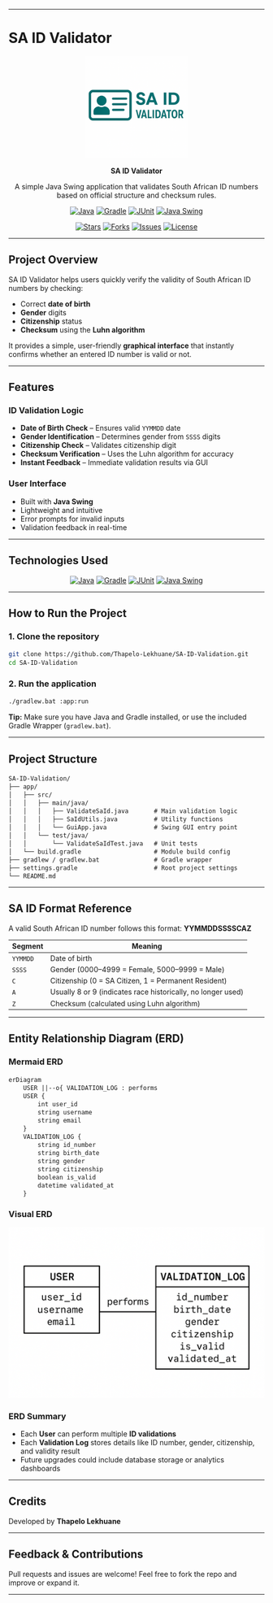 
---

# SA ID Validator

<p align="center">
  <img src="public/images/logo.png" width="200" alt="SA ID Validator Logo" />
</p>

<p align="center">
  <strong>SA ID Validator</strong>
</p>

<p align="center">
  A simple Java Swing application that validates South African ID numbers based on official structure and checksum rules.
</p>

<p align="center">
  <a href="https://www.java.com/" target="_blank"><img src="https://img.shields.io/badge/Java-007396?style=for-the-badge&logo=java&logoColor=white" alt="Java" /></a>
  <a href="https://gradle.org/" target="_blank"><img src="https://img.shields.io/badge/Gradle-02303A?style=for-the-badge&logo=gradle&logoColor=white" alt="Gradle" /></a>
  <a href="https://junit.org/" target="_blank"><img src="https://img.shields.io/badge/JUnit-25A162?style=for-the-badge&logo=junit5&logoColor=white" alt="JUnit" /></a>
  <a href="https://en.wikipedia.org/wiki/Swing_(Java)" target="_blank"><img src="https://img.shields.io/badge/Java%20Swing-5382A1?style=for-the-badge&logo=java&logoColor=white" alt="Java Swing" /></a>
</p>

<p align="center">
  <a href="https://github.com/Thapelo-Lekhuane/SA-ID-Validation/stargazers" target="_blank"><img src="https://img.shields.io/github/stars/Thapelo-Lekhuane/SA-ID-Validation?style=social" alt="Stars" /></a>
  <a href="https://github.com/Thapelo-Lekhuane/SA-ID-Validation/network" target="_blank"><img src="https://img.shields.io/github/forks/Thapelo-Lekhuane/SA-ID-Validation?style=social" alt="Forks" /></a>
  <a href="https://github.com/Thapelo-Lekhuane/SA-ID-Validation/issues" target="_blank"><img src="https://img.shields.io/github/issues/Thapelo-Lekhuane/SA-ID-Validation" alt="Issues" /></a>
  <a href="https://github.com/Thapelo-Lekhuane/SA-ID-Validation/blob/main/LICENSE" target="_blank"><img src="https://img.shields.io/github/license/Thapelo-Lekhuane/SA-ID-Validation" alt="License" /></a>
</p>

---

## Project Overview

SA ID Validator helps users quickly verify the validity of South African ID numbers by checking:

* Correct **date of birth**
* **Gender** digits
* **Citizenship** status
* **Checksum** using the **Luhn algorithm**

It provides a simple, user-friendly **graphical interface** that instantly confirms whether an entered ID number is valid or not.

---

## Features

### ID Validation Logic

* **Date of Birth Check** – Ensures valid `YYMMDD` date
* **Gender Identification** – Determines gender from `SSSS` digits
* **Citizenship Check** – Validates citizenship digit
* **Checksum Verification** – Uses the Luhn algorithm for accuracy
* **Instant Feedback** – Immediate validation results via GUI

### User Interface

* Built with **Java Swing**
* Lightweight and intuitive
* Error prompts for invalid inputs
* Validation feedback in real-time

---

## Technologies Used

<p align="center">
  <a href="https://www.java.com/" target="_blank"><img src="https://img.shields.io/badge/Java-007396?style=for-the-badge&logo=java&logoColor=white" alt="Java" /></a>
  <a href="https://gradle.org/" target="_blank"><img src="https://img.shields.io/badge/Gradle-02303A?style=for-the-badge&logo=gradle&logoColor=white" alt="Gradle" /></a>
  <a href="https://junit.org/" target="_blank"><img src="https://img.shields.io/badge/JUnit-25A162?style=for-the-badge&logo=junit5&logoColor=white" alt="JUnit" /></a>
  <a href="https://en.wikipedia.org/wiki/Swing_(Java)" target="_blank"><img src="https://img.shields.io/badge/Java%20Swing-5382A1?style=for-the-badge&logo=java&logoColor=white" alt="Java Swing" /></a>
</p>

---

## How to Run the Project

### 1. Clone the repository

```bash
git clone https://github.com/Thapelo-Lekhuane/SA-ID-Validation.git
cd SA-ID-Validation
```

### 2. Run the application

```bash
./gradlew.bat :app:run
```

**Tip:** Make sure you have Java and Gradle installed, or use the included Gradle Wrapper (`gradlew.bat`).

---

## Project Structure

```
SA-ID-Validation/
├── app/
│   ├── src/
│   │   ├── main/java/
│   │   │   ├── ValidateSaId.java       # Main validation logic
│   │   │   ├── SaIdUtils.java          # Utility functions
│   │   │   └── GuiApp.java             # Swing GUI entry point
│   │   └── test/java/
│   │       └── ValidateSaIdTest.java   # Unit tests
│   └── build.gradle                    # Module build config
├── gradlew / gradlew.bat               # Gradle wrapper
├── settings.gradle                     # Root project settings
└── README.md
```

---

## SA ID Format Reference

A valid South African ID number follows this format:
**YYMMDDSSSSCAZ**

| Segment  | Meaning                                                      |
| -------- | ------------------------------------------------------------ |
| `YYMMDD` | Date of birth                                                |
| `SSSS`   | Gender (0000–4999 = Female, 5000–9999 = Male)                |
| `C`      | Citizenship (0 = SA Citizen, 1 = Permanent Resident)         |
| `A`      | Usually 8 or 9 (indicates race historically, no longer used) |
| `Z`      | Checksum (calculated using Luhn algorithm)                   |

---

## Entity Relationship Diagram (ERD)

### Mermaid ERD

```mermaid
erDiagram
    USER ||--o{ VALIDATION_LOG : performs
    USER {
        int user_id
        string username
        string email
    }
    VALIDATION_LOG {
        string id_number
        string birth_date
        string gender
        string citizenship
        boolean is_valid
        datetime validated_at
    }
```

### Visual ERD

<p align="center">
  <img src="assets/erd.png" width="600" alt="SA ID Validator ERD" />
</p>

### ERD Summary

* Each **User** can perform multiple **ID validations**
* Each **Validation Log** stores details like ID number, gender, citizenship, and validity result
* Future upgrades could include database storage or analytics dashboards

---

## Credits

Developed by **Thapelo Lekhuane**

---

## Feedback & Contributions

Pull requests and issues are welcome!
Feel free to fork the repo and improve or expand it.

---



